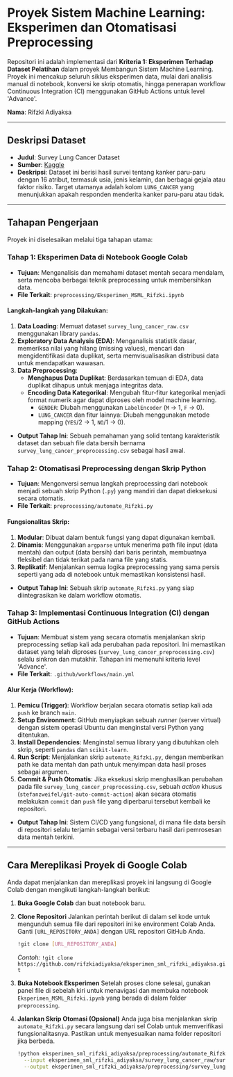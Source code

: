 # **Proyek Sistem Machine Learning: Eksperimen dan Otomatisasi Preprocessing**

Repositori ini adalah implementasi dari **Kriteria 1: Eksperimen Terhadap Dataset Pelatihan** dalam proyek Membangun Sistem Machine Learning. Proyek ini mencakup seluruh siklus eksperimen data, mulai dari analisis manual di notebook, konversi ke skrip otomatis, hingga penerapan workflow Continuous Integration (CI) menggunakan GitHub Actions untuk level 'Advance'.

**Nama**: Rifzki Adiyaksa

---

## **Deskripsi Dataset**

-   **Judul**: Survey Lung Cancer Dataset
-   **Sumber**: [Kaggle](https://www.kaggle.com/datasets/mysarahmadbhat/lung-cancer)
-   **Deskripsi**: Dataset ini berisi hasil survei tentang kanker paru-paru dengan 16 atribut, termasuk usia, jenis kelamin, dan berbagai gejala atau faktor risiko. Target utamanya adalah kolom `LUNG_CANCER` yang menunjukkan apakah responden menderita kanker paru-paru atau tidak.

---

## **Tahapan Pengerjaan**

Proyek ini diselesaikan melalui tiga tahapan utama:

### **Tahap 1: Eksperimen Data di Notebook Google Colab**

-   **Tujuan**: Menganalisis dan memahami dataset mentah secara mendalam, serta mencoba berbagai teknik preprocessing untuk membersihkan data.
-   **File Terkait**: `preprocessing/Eksperimen_MSML_Rifzki.ipynb`

#### **Langkah-langkah yang Dilakukan:**

1.  **Data Loading**: Memuat dataset `survey_lung_cancer_raw.csv` menggunakan library `pandas`.
2.  **Exploratory Data Analysis (EDA)**: Menganalisis statistik dasar, memeriksa nilai yang hilang (missing values), mencari dan mengidentifikasi data duplikat, serta memvisualisasikan distribusi data untuk mendapatkan wawasan.
3.  **Data Preprocessing**:
    -   **Menghapus Data Duplikat**: Berdasarkan temuan di EDA, data duplikat dihapus untuk menjaga integritas data.
    -   **Encoding Data Kategorikal**: Mengubah fitur-fitur kategorikal menjadi format numerik agar dapat diproses oleh model machine learning.
        -   `GENDER`: Diubah menggunakan `LabelEncoder` (`M` -> 1, `F` -> 0).
        -   `LUNG_CANCER` dan fitur lainnya: Diubah menggunakan metode mapping (`YES`/2 -> 1, `NO`/1 -> 0).

-   **Output Tahap Ini**: Sebuah pemahaman yang solid tentang karakteristik dataset dan sebuah file data bersih bernama `survey_lung_cancer_preprocessing.csv` sebagai hasil awal.

### **Tahap 2: Otomatisasi Preprocessing dengan Skrip Python**

-   **Tujuan**: Mengonversi semua langkah preprocessing dari notebook menjadi sebuah skrip Python (`.py`) yang mandiri dan dapat dieksekusi secara otomatis.
-   **File Terkait**: `preprocessing/automate_Rifzki.py`

#### **Fungsionalitas Skrip:**

1.  **Modular**: Dibuat dalam bentuk fungsi yang dapat digunakan kembali.
2.  **Dinamis**: Menggunakan `argparse` untuk menerima path file input (data mentah) dan output (data bersih) dari baris perintah, membuatnya fleksibel dan tidak terikat pada nama file yang statis.
3.  **Replikatif**: Menjalankan semua logika preprocessing yang sama persis seperti yang ada di notebook untuk memastikan konsistensi hasil.

-   **Output Tahap Ini**: Sebuah skrip `automate_Rifzki.py` yang siap diintegrasikan ke dalam workflow otomatis.

### **Tahap 3: Implementasi Continuous Integration (CI) dengan GitHub Actions**

-   **Tujuan**: Membuat sistem yang secara otomatis menjalankan skrip preprocessing setiap kali ada perubahan pada repositori. Ini memastikan dataset yang telah diproses (`survey_lung_cancer_preprocessing.csv`) selalu sinkron dan mutakhir. Tahapan ini memenuhi kriteria level 'Advance'.
-   **File Terkait**: `.github/workflows/main.yml`

#### **Alur Kerja (Workflow):**

1.  **Pemicu (Trigger)**: Workflow berjalan secara otomatis setiap kali ada `push` ke branch `main`.
2.  **Setup Environment**: GitHub menyiapkan sebuah *runner* (server virtual) dengan sistem operasi Ubuntu dan menginstal versi Python yang ditentukan.
3.  **Install Dependencies**: Menginstal semua library yang dibutuhkan oleh skrip, seperti `pandas` dan `scikit-learn`.
4.  **Run Script**: Menjalankan skrip `automate_Rifzki.py`, dengan memberikan path ke data mentah dan path untuk menyimpan data hasil proses sebagai argumen.
5.  **Commit & Push Otomatis**: Jika eksekusi skrip menghasilkan perubahan pada file `survey_lung_cancer_preprocessing.csv`, sebuah *action* khusus (`stefanzweifel/git-auto-commit-action`) akan secara otomatis melakukan `commit` dan `push` file yang diperbarui tersebut kembali ke repositori.

-   **Output Tahap Ini**: Sistem CI/CD yang fungsional, di mana file data bersih di repositori selalu terjamin sebagai versi terbaru hasil dari pemrosesan data mentah terkini.

---

## **Cara Mereplikasi Proyek di Google Colab**

Anda dapat menjalankan dan mereplikasi proyek ini langsung di Google Colab dengan mengikuti langkah-langkah berikut:

1.  **Buka Google Colab** dan buat notebook baru.

2.  **Clone Repositori**
    Jalankan perintah berikut di dalam sel kode untuk mengunduh semua file dari repositori ini ke environment Colab Anda. Ganti `[URL_REPOSITORY_ANDA]` dengan URL repositori GitHub Anda.

    ```bash
    !git clone [URL_REPOSITORY_ANDA]
    ```
    *Contoh:*
    `!git clone https://github.com/rifzkiadiyaksa/eksperimen_sml_rifzki_adiyaksa.git`

3.  **Buka Notebook Eksperimen**
    Setelah proses clone selesai, gunakan panel file di sebelah kiri untuk menavigasi dan membuka notebook `Eksperimen_MSML_Rifzki.ipynb` yang berada di dalam folder `preprocessing`.

4.  **Jalankan Skrip Otomasi (Opsional)**
    Anda juga bisa menjalankan skrip `automate_Rifzki.py` secara langsung dari sel Colab untuk memverifikasi fungsionalitasnya. Pastikan untuk menyesuaikan nama folder repositori jika berbeda.

    ```bash
    !python eksperimen_sml_rifzki_adiyaksa/preprocessing/automate_Rifzki.py \
      --input eksperimen_sml_rifzki_adiyaksa/survey_lung_cancer_raw/survey_lung_cancer_raw.csv \
      --output eksperimen_sml_rifzki_adiyaksa/preprocessing/survey_lung_cancer_preprocessing.csv
    ```
